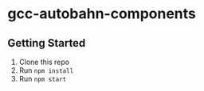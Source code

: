 # gcc-autobahn-components

## Getting Started

1. Clone this repo
2. Run `npm install`
3. Run `npm start`
